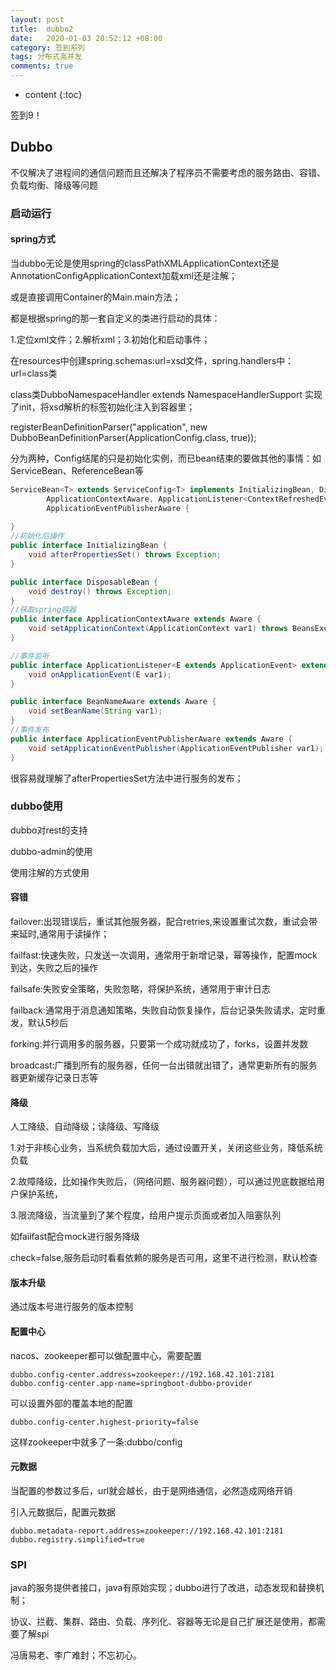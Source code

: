 ```yaml
---
layout: post
title:  dubbo2
date:   2020-01-03 20:52:12 +08:00
category: 签到系列
tags: 分布式高并发
comments: true
---
```


* content
{:toc}


签到9！






## Dubbo

不仅解决了进程间的通信问题而且还解决了程序员不需要考虑的服务路由、容错、负载均衡、降级等问题

### 启动运行

#### spring方式

当dubbo无论是使用spring的classPathXMLApplicationContext还是AnnotationConfigApplicationContext加载xml还是注解；

或是直接调用Container的Main.main方法；

都是根据spring的那一套自定义的类进行启动的具体：

1.定位xml文件；2.解析xml；3.初始化和启动事件；

在resources中创建spring.schemas:url=xsd文件，spring.handlers中：url=class类

class类DubboNamespaceHandler extends NamespaceHandlerSupport 实现了init，将xsd解析的标签初始化注入到容器里；

registerBeanDefinitionParser("application", new DubboBeanDefinitionParser(ApplicationConfig.class, true));

分为两种，Config结尾的只是初始化实例，而已bean结束的要做其他的事情：如ServiceBean、ReferenceBean等

```java
ServiceBean<T> extends ServiceConfig<T> implements InitializingBean, DisposableBean,
        ApplicationContextAware, ApplicationListener<ContextRefreshedEvent>, BeanNameAware,
        ApplicationEventPublisherAware {
            
}
//初始化后操作
public interface InitializingBean {
    void afterPropertiesSet() throws Exception;
}

public interface DisposableBean {
    void destroy() throws Exception;
}
//获取spring容器
public interface ApplicationContextAware extends Aware {
    void setApplicationContext(ApplicationContext var1) throws BeansException;
}

//事件监听
public interface ApplicationListener<E extends ApplicationEvent> extends EventListener {
    void onApplicationEvent(E var1);
}

public interface BeanNameAware extends Aware {
    void setBeanName(String var1);
}
//事件发布
public interface ApplicationEventPublisherAware extends Aware {
    void setApplicationEventPublisher(ApplicationEventPublisher var1);
}
```

很容易就理解了afterPropertiesSet方法中进行服务的发布；

### dubbo使用

dubbo对rest的支持

dubbo-admin的使用

使用注解的方式使用

####  容错

failover:出现错误后，重试其他服务器，配合retries,来设置重试次数，重试会带来延时,通常用于读操作；

failfast:快速失败，只发送一次调用，通常用于新增记录，幂等操作，配置mock到达，失败之后的操作

failsafe:失败安全策略，失败忽略，将保护系统，通常用于审计日志

failback:通常用于消息通知策略，失败自动恢复操作，后台记录失败请求，定时重发，默认5秒后

forking:并行调用多的服务器，只要第一个成功就成功了，forks，设置并发数

broadcast:广播到所有的服务器，任何一台出错就出错了，通常更新所有的服务器更新缓存记录日志等



#### 降级

人工降级、自动降级；读降级、写降级

1.对于非核心业务，当系统负载加大后，通过设置开关，关闭这些业务，降低系统负载

2.故障降级，比如操作失败后，（网络问题、服务器问题），可以通过兜底数据给用户保护系统，

3.限流降级，当流量到了某个程度，给用户提示页面或者加入阻塞队列

如failfast配合mock进行服务降级

check=false,服务启动时看看依赖的服务是否可用，这里不进行检测，默认检查

#### 版本升级

通过版本号进行服务的版本控制

#### 配置中心

nacos、zookeeper都可以做配置中心，需要配置

```
dubbo.config-center.address=zookeeper://192.168.42.101:2181
dubbo.config-center.app-name=springboot-dubbo-provider
```

可以设置外部的覆盖本地的配置

```
dubbo.config-center.highest-priority=false
```

这样zookeeper中就多了一条:dubbo/config

#### 元数据

当配置的参数过多后，url就会越长，由于是网络通信，必然造成网络开销

引入元数据后，配置元数据

```
dubbo.metadata-report.address=zookeeper://192.168.42.101:2181
dubbo.registry.simplified=true
```

### SPI

java的服务提供者接口，java有原始实现；dubbo进行了改进，动态发现和替换机制；

协议、拦截、集群、路由、负载、序列化、容器等无论是自己扩展还是使用，都需要了解spi

冯唐易老、李广难封；不忘初心。





























